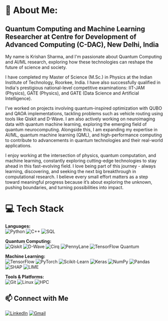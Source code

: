 # 💫 About Me:
## Quantum Computing and Machine Learning Researcher at Centre for Development of Advanced Computing (C-DAC), New Delhi, India <br>

My name is Krishan Sharma, and I'm passionate about Quantum Computing and AI/ML research, exploring how these technologies can reshape the future of science and society. <br>

I have completed my Master of Science (M.Sc.) in Physics at the Indian Institute of Technology, Roorkee, India. I have also successfully qualified in India's prestigious national-level competitive examinations: IIT-JAM (Physics), GATE (Physics), and GATE (Data Science and Artificial Intelligence). <br>

I’ve worked on projects involving quantum-inspired optimization with QUBO and QAOA implementations, tackling problems such as vehicle routing using tools like Qiskit and D-Wave. I am also actively working on neuroimaging data with quantum machine learning, exploring the emerging field of quantum neurocomputing. Alongside this, I am expanding my expertise in AI/ML, quantum machine learning (QML), and high-performance computing to contribute to advancements in quantum technologies and their real-world applications. <br>

I enjoy working at the intersection of physics, quantum computation, and machine learning, constantly exploring cutting-edge technologies to stay ahead in this fast-evolving field. I love being part of this journey - always learning, discovering, and seeking the next big breakthrough in computational research. I believe every small effort matters as a step toward meaningful progress because it’s about exploring the unknown, pushing boundaries, and turning possibilities into impact.

# 💻 Tech Stack  

**Languages:**  
![Python](https://img.shields.io/badge/Python-3776AB?style=for-the-badge&logo=python&logoColor=white) ![C++](https://img.shields.io/badge/C++-00599C?style=for-the-badge&logo=cplusplus&logoColor=white) ![SQL](https://img.shields.io/badge/SQL-003B57?style=for-the-badge&logo=database&logoColor=white)

**Quantum Computing:**  
![Qiskit](https://img.shields.io/badge/Qiskit-6929C4?style=for-the-badge&logo=ibm&logoColor=white) ![D-Wave](https://img.shields.io/badge/D--Wave-2A3E59?style=for-the-badge) ![Cirq](https://img.shields.io/badge/Cirq-FF6F00?style=for-the-badge&logo=google&logoColor=white) ![PennyLane](https://img.shields.io/badge/PennyLane-FF3366?style=for-the-badge) ![TensorFlow Quantum](https://img.shields.io/badge/TensorFlow%20Quantum-FF6F00?style=for-the-badge)

**Machine Learning:**  
![TensorFlow](https://img.shields.io/badge/TensorFlow-FF6F00?style=for-the-badge&logo=tensorflow&logoColor=white) ![PyTorch](https://img.shields.io/badge/PyTorch-EE4C2C?style=for-the-badge&logo=pytorch&logoColor=white) ![Scikit-Learn](https://img.shields.io/badge/Scikit--Learn-F7931E?style=for-the-badge&logo=scikit-learn&logoColor=white) ![Keras](https://img.shields.io/badge/Keras-D00000?style=for-the-badge&logo=keras&logoColor=white) ![NumPy](https://img.shields.io/badge/NumPy-013243?style=for-the-badge&logo=numpy&logoColor=white) ![Pandas](https://img.shields.io/badge/Pandas-150458?style=for-the-badge&logo=pandas&logoColor=white) ![SHAP](https://img.shields.io/badge/SHAP-009688?style=for-the-badge) ![LIME](https://img.shields.io/badge/LIME-00C853?style=for-the-badge)

**Tools & Platforms:**  
![Git](https://img.shields.io/badge/GIT-F05032?style=for-the-badge&logo=git&logoColor=white) ![Linux](https://img.shields.io/badge/Linux-FCC624?style=for-the-badge&logo=linux&logoColor=black) ![HPC](https://img.shields.io/badge/HPC-0A192F?style=for-the-badge)


## 📫 Connect with Me
[![LinkedIn](https://img.shields.io/badge/LinkedIn-0077B5?style=for-the-badge&logo=linkedin&logoColor=white)](https://www.linkedin.com/in/krishan-19-sharma/)
[![Gmail](https://img.shields.io/badge/Gmail-D14836?style=for-the-badge&logo=gmail&logoColor=white)](mailto:sharma.19.krishan@gmail.com)
